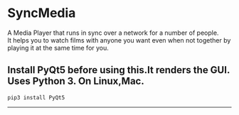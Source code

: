 # SyncMedia
   A Media Player that runs in sync over a network for a number of people.  
   It helps you to watch films with anyone you want even when not together by playing it at the same time for you.   

   Install PyQt5 before using this.It renders the GUI.
   Uses Python 3.
   On Linux,Mac.  
---
~~~
pip3 install PyQt5
~~~
---

